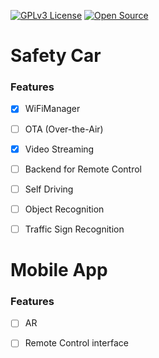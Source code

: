 [![GPLv3 License](https://img.shields.io/badge/License-GPL%20v3-yellow.svg)](https://opensource.org/licenses/)
[![Open Source](https://badges.frapsoft.com/os/v1/open-source.svg?v=103)](https://opensource.org/)

# Safety Car

### Features

- [x] WiFiManager
- [ ] OTA (Over-the-Air)
- [x] Video Streaming
- [ ] Backend for Remote Control
- [ ] Self Driving
- [ ] Object Recognition
- [ ] Traffic Sign Recognition


# Mobile App

### Features

- [ ] AR
- [ ] Remote Control interface

